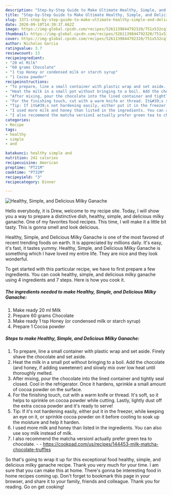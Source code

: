 ```yaml
---
description: "Step-by-Step Guide to Make Ultimate Healthy, Simple, and Delicious Milky Ganache"
title: "Step-by-Step Guide to Make Ultimate Healthy, Simple, and Delicious Milky Ganache"
slug: 3371-step-by-step-guide-to-make-ultimate-healthy-simple-and-delicious-milky-ganache
date: 2020-09-10T14:39:37.662Z
image: https://img-global.cpcdn.com/recipes/5261139844792320/751x532cq70/healthy-simple-and-delicious-milky-ganache-recipe-main-photo.jpg
thumbnail: https://img-global.cpcdn.com/recipes/5261139844792320/751x532cq70/healthy-simple-and-delicious-milky-ganache-recipe-main-photo.jpg
cover: https://img-global.cpcdn.com/recipes/5261139844792320/751x532cq70/healthy-simple-and-delicious-milky-ganache-recipe-main-photo.jpg
author: Nicholas Garcia
ratingvalue: 3.7
reviewcount: 13
recipeingredient:
- "20 ml Milk"
- "60 grams Chocolate"
- "1 tsp Honey or condensed milk or starch syrup"
- "1 Cocoa powder"
recipeinstructions:
- "To prepare, line a small container with plastic wrap and set aside. Finely shave the chocolate and set aside."
- "Heat the milk in a small pot without bringing to a boil. Add the chocolate (and honey, if adding sweetener) and slowly mix over low heat until thoroughly melted."
- "After mixing, pour the chocolate into the lined container and tightly seal closed. Cool in the refrigerator. Once it hardens, sprinkle a small amount of cocoa powder on the surface."
- "For the finishing touch, cut with a warm knife or thread. It&#39;s soft, so it helps to sprinkle on cocoa powder while cutting. Lastly, lightly dust off the extra cocoa powder and it&#39;s ready to serve!"
- "Tip: If it&#39;s not hardening easily, either put it in the freezer, while keeping an eye on it, or sprinkle cocoa powder on it before cooling to soak up the moisture and help it harden."
- "I used more milk and honey than listed in the ingredients. You can also use soy milk instead of milk."
- "I also recommend the matcha versionI actually prefer green tea to chocolate.  https://cookpad.com/us/recipes/144453-milk-matcha-chocolate-truffles"
categories:
- Recipe
tags:
- healthy
- simple
- and

katakunci: healthy simple and 
nutrition: 241 calories
recipecuisine: American
preptime: "PT21M"
cooktime: "PT32M"
recipeyield: "3"
recipecategory: Dinner

---
```



![Healthy, Simple, and Delicious Milky Ganache](https://img-global.cpcdn.com/recipes/5261139844792320/751x532cq70/healthy-simple-and-delicious-milky-ganache-recipe-main-photo.jpg)

Hello everybody, it is Drew, welcome to my recipe site. Today, I will show you a way to prepare a distinctive dish, healthy, simple, and delicious milky ganache. One of my favorites food recipes. This time, I will make it a little bit tasty. This is gonna smell and look delicious.

Healthy, Simple, and Delicious Milky Ganache is one of the most favored of recent trending foods on earth. It is appreciated by millions daily. It's easy, it's fast, it tastes yummy. Healthy, Simple, and Delicious Milky Ganache is something which I have loved my entire life. They are nice and they look wonderful.




To get started with this particular recipe, we have to first prepare a few ingredients. You can cook healthy, simple, and delicious milky ganache using 4 ingredients and 7 steps. Here is how you cook it.

<!--inarticleads1-->

##### The ingredients needed to make Healthy, Simple, and Delicious Milky Ganache:

1. Make ready 20 ml Milk
1. Prepare 60 grams Chocolate
1. Make ready 1 tsp Honey (or condensed milk or starch syrup)
1. Prepare 1 Cocoa powder




<!--inarticleads2-->

##### Steps to make Healthy, Simple, and Delicious Milky Ganache:

1. To prepare, line a small container with plastic wrap and set aside. Finely shave the chocolate and set aside.
1. Heat the milk in a small pot without bringing to a boil. Add the chocolate (and honey, if adding sweetener) and slowly mix over low heat until thoroughly melted.
1. After mixing, pour the chocolate into the lined container and tightly seal closed. Cool in the refrigerator. Once it hardens, sprinkle a small amount of cocoa powder on the surface.
1. For the finishing touch, cut with a warm knife or thread. It&#39;s soft, so it helps to sprinkle on cocoa powder while cutting. Lastly, lightly dust off the extra cocoa powder and it&#39;s ready to serve!
1. Tip: If it&#39;s not hardening easily, either put it in the freezer, while keeping an eye on it, or sprinkle cocoa powder on it before cooling to soak up the moisture and help it harden.
1. I used more milk and honey than listed in the ingredients. You can also use soy milk instead of milk.
1. I also recommend the matcha versionI actually prefer green tea to chocolate. -  - https://cookpad.com/us/recipes/144453-milk-matcha-chocolate-truffles




So that's going to wrap it up for this exceptional food healthy, simple, and delicious milky ganache recipe. Thank you very much for your time. I am sure that you can make this at home. There's gonna be interesting food in home recipes coming up. Don't forget to bookmark this page in your browser, and share it to your family, friends and colleague. Thank you for reading. Go on get cooking!
